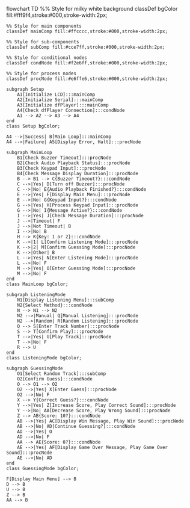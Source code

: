 flowchart TD
    %% Style for milky white background
    classDef bgColor fill:#fff9f4,stroke:#000,stroke-width:2px;

    %% Style for main components
    classDef mainComp fill:#ffcccc,stroke:#000,stroke-width:2px;

    %% Style for sub-components
    classDef subComp fill:#cce7ff,stroke:#000,stroke-width:2px;

    %% Style for conditional nodes
    classDef condNode fill:#f2e6ff,stroke:#000,stroke-width:2px;

    %% Style for process nodes
    classDef procNode fill:#e6ffe6,stroke:#000,stroke-width:2px;

    subgraph Setup
        A1[Initialize LCD]:::mainComp
        A2[Initialize Serial]:::mainComp
        A3[Initialize dfPlayer]:::mainComp
        A4[Check dfPlayer Connection]:::condNode
        A1 --> A2 --> A3 --> A4
    end
    class Setup bgColor;

    A4 -->|Success| B[Main Loop]:::mainComp
    A4 -->|Failure| A5[Display Error, Halt]:::procNode

    subgraph MainLoop
        B1[Check Buzzer Timeout]:::procNode
        B2[Check Audio Playback Status]:::procNode
        B3[Check Keypad Input]:::procNode
        B4[Check Message Display Duration]:::procNode
        B --> B1 --> C{Buzzer Timeout?}:::condNode
        C -->|Yes| D[Turn off Buzzer]:::procNode
        C -->|No| E{Audio Playback Finished?}:::condNode
        E -->|Yes| F[Display Main Menu]:::procNode
        E -->|No| G{Keypad Input?}:::condNode
        G -->|Yes| H[Process Keypad Input]:::procNode
        G -->|No| I{Message Active?}:::condNode
        I -->|Yes| J[Check Message Duration]:::procNode
        J -->|Timeout| F
        J -->|Not Timeout| B
        I -->|No| B
        H --> K{Key: 1 or 2}:::condNode
        K -->|1| L[Confirm Listening Mode]:::procNode
        K -->|2| M[Confirm Guessing Mode]:::procNode
        K -->|Other| B
        L -->|Yes| N[Enter Listening Mode]:::procNode
        L -->|No| F
        M -->|Yes| O[Enter Guessing Mode]:::procNode
        M -->|No| F
    end
    class MainLoop bgColor;

    subgraph ListeningMode
        N1[Display Listening Menu]:::subComp
        N2{Select Method}:::condNode
        N --> N1 --> N2
        N2 -->|Manual| Q[Manual Listening]:::procNode
        N2 -->|Random| R[Random Listening]:::procNode
        Q --> S[Enter Track Number]:::procNode
        S --> T[Confirm Play]:::procNode
        T -->|Yes| U[Play Track]:::procNode
        T -->|No| F
        R --> U
    end
    class ListeningMode bgColor;

    subgraph GuessingMode
        O1[Select Random Track]:::subComp
        O2[Confirm Guess]:::condNode
        O --> O1 --> O2
        O2 -->|Yes| X[Enter Guess]:::procNode
        O2 -->|No| F
        X --> Y{Correct Guess?}:::condNode
        Y -->|Yes| Z[Increase Score, Play Correct Sound]:::procNode
        Y -->|No| AA[Decrease Score, Play Wrong Sound]:::procNode
        Z --> AB{Score: 10?}:::condNode
        AB -->|Yes| AC[Display Win Message, Play Win Sound]:::procNode
        AB -->|No| AD[Continue Guessing?]:::condNode
        AD -->|Yes| O
        AD -->|No| F
        AA --> AE{Score: 0?}:::condNode
        AE -->|Yes| AF[Display Game Over Message, Play Game Over Sound]:::procNode
        AE -->|No| AD
    end
    class GuessingMode bgColor;

    F[Display Main Menu] --> B
    D --> B
    U --> B
    Z --> B
    AA --> B
